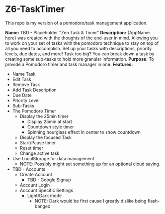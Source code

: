 # Z6-TaskTimer

This repo is my version of a pomodoro/task management application.

**Name:** TBD - Placeholder "Zen Task & Timer"
**Description:** {AppName here} was created with the thoughts of the end-user in mind. Allowing you to work on your set of tasks with the pomodoro technique to stay on top of all you need to accomplish. Set up your tasks with descriptions, priority levels, due dates, and more! Task too big? You can break down a task by creating some sub-tasks to hold more granular information.
**Purpose:** To provide a Pomodoro timer and task manager in one.
**Features:**  
- Name Task
- Edit Task
- Remove Task
- Add Task Description
- Due Date
- Priority Level
- Sub-Tasks
- The Pomodoro Timer
	- Display the 25min timer
		- Display 25min at start
		- Countdown style timer
		- Spinning hourglass effect in center to show countdown
	- Display the focused Task
	- Start/Pause timer
	- Reset timer
	- Change active task
- Use LocalStorage for data management
	- NOTE: Possibly might set something up for an optional cloud saving.
- TBD - Accounts
	- Create Account
		- TBD - Google Signup
	- Account Login
	- Account Specific Settings
		- Light/Dark mode
			- NOTE: Dark would be first cause I greatly dislike being flash-banged
